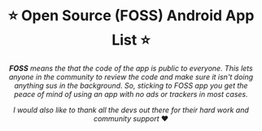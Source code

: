 <h1 align="center">⭐ Open Source (FOSS) Android App List ⭐</h1>
<p align="center">
<i><b>FOSS</b> means the that the code of the app is public to everyone. This lets anyone in the community to review the code and make sure it isn't doing anything sus in the background. So, sticking to FOSS app you get the peace of mind of using an app with no ads or trackers in most cases.</i>
</p>

<p align="center">
<i>I would also like to thank all the devs out there for their hard work and community support </i>❤
</p>

